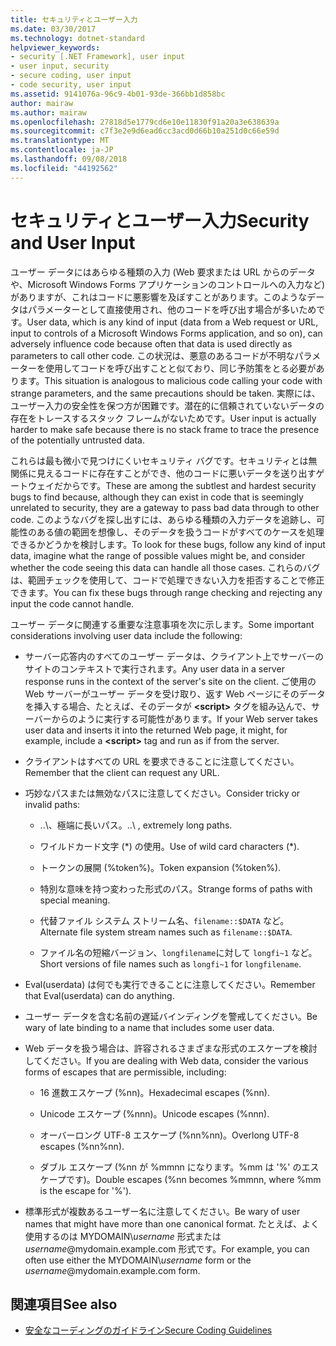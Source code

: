 ```yaml
---
title: セキュリティとユーザー入力
ms.date: 03/30/2017
ms.technology: dotnet-standard
helpviewer_keywords:
- security [.NET Framework], user input
- user input, security
- secure coding, user input
- code security, user input
ms.assetid: 9141076a-96c9-4b01-93de-366bb1d858bc
author: mairaw
ms.author: mairaw
ms.openlocfilehash: 27818d5e1779cd6e10e11830f91a20a3e638639a
ms.sourcegitcommit: c7f3e2e9d6ead6cc3acd0d66b10a251d0c66e59d
ms.translationtype: MT
ms.contentlocale: ja-JP
ms.lasthandoff: 09/08/2018
ms.locfileid: "44192562"
---
```

# <a name="security-and-user-input"></a><span data-ttu-id="d9cb0-102">セキュリティとユーザー入力</span><span class="sxs-lookup"><span data-stu-id="d9cb0-102">Security and User Input</span></span>
<span data-ttu-id="d9cb0-103">ユーザー データにはあらゆる種類の入力 (Web 要求または URL からのデータや、Microsoft Windows Forms アプリケーションのコントロールへの入力など) がありますが、これはコードに悪影響を及ぼすことがあります。このようなデータはパラメーターとして直接使用され、他のコードを呼び出す場合が多いためです。</span><span class="sxs-lookup"><span data-stu-id="d9cb0-103">User data, which is any kind of input (data from a Web request or URL, input to controls of a Microsoft Windows Forms application, and so on), can adversely influence code because often that data is used directly as parameters to call other code.</span></span> <span data-ttu-id="d9cb0-104">この状況は、悪意のあるコードが不明なパラメーターを使用してコードを呼び出すことと似ており、同じ予防策をとる必要があります。</span><span class="sxs-lookup"><span data-stu-id="d9cb0-104">This situation is analogous to malicious code calling your code with strange parameters, and the same precautions should be taken.</span></span> <span data-ttu-id="d9cb0-105">実際には、ユーザー入力の安全性を保つ方が困難です。潜在的に信頼されていないデータの存在をトレースするスタック フレームがないためです。</span><span class="sxs-lookup"><span data-stu-id="d9cb0-105">User input is actually harder to make safe because there is no stack frame to trace the presence of the potentially untrusted data.</span></span>  
  
 <span data-ttu-id="d9cb0-106">これらは最も微小で見つけにくいセキュリティ バグです。セキュリティとは無関係に見えるコードに存在すことができ、他のコードに悪いデータを送り出すゲートウェイだからです。</span><span class="sxs-lookup"><span data-stu-id="d9cb0-106">These are among the subtlest and hardest security bugs to find because, although they can exist in code that is seemingly unrelated to security, they are a gateway to pass bad data through to other code.</span></span> <span data-ttu-id="d9cb0-107">このようなバグを探し出すには、あらゆる種類の入力データを追跡し、可能性のある値の範囲を想像し、そのデータを扱うコードがすべてのケースを処理できるかどうかを検討します。</span><span class="sxs-lookup"><span data-stu-id="d9cb0-107">To look for these bugs, follow any kind of input data, imagine what the range of possible values might be, and consider whether the code seeing this data can handle all those cases.</span></span> <span data-ttu-id="d9cb0-108">これらのバグは、範囲チェックを使用して、コードで処理できない入力を拒否することで修正できます。</span><span class="sxs-lookup"><span data-stu-id="d9cb0-108">You can fix these bugs through range checking and rejecting any input the code cannot handle.</span></span>  
  
 <span data-ttu-id="d9cb0-109">ユーザー データに関連する重要な注意事項を次に示します。</span><span class="sxs-lookup"><span data-stu-id="d9cb0-109">Some important considerations involving user data include the following:</span></span>  
  
-   <span data-ttu-id="d9cb0-110">サーバー応答内のすべてのユーザー データは、クライアント上でサーバーのサイトのコンテキストで実行されます。</span><span class="sxs-lookup"><span data-stu-id="d9cb0-110">Any user data in a server response runs in the context of the server's site on the client.</span></span> <span data-ttu-id="d9cb0-111">ご使用の Web サーバーがユーザー データを受け取り、返す Web ページにそのデータを挿入する場合、たとえば、そのデータが **\<script>** タグを組み込んで、サーバーからのように実行する可能性があります。</span><span class="sxs-lookup"><span data-stu-id="d9cb0-111">If your Web server takes user data and inserts it into the returned Web page, it might, for example, include a **\<script>** tag and run as if from the server.</span></span>  
  
-   <span data-ttu-id="d9cb0-112">クライアントはすべての URL を要求できることに注意してください。</span><span class="sxs-lookup"><span data-stu-id="d9cb0-112">Remember that the client can request any URL.</span></span>  
  
-   <span data-ttu-id="d9cb0-113">巧妙なパスまたは無効なパスに注意してください。</span><span class="sxs-lookup"><span data-stu-id="d9cb0-113">Consider tricky or invalid paths:</span></span>  
  
    -   <span data-ttu-id="d9cb0-114">..\、極端に長いパス。</span><span class="sxs-lookup"><span data-stu-id="d9cb0-114">..\ , extremely long paths.</span></span>  
  
    -   <span data-ttu-id="d9cb0-115">ワイルドカード文字 (\*) の使用。</span><span class="sxs-lookup"><span data-stu-id="d9cb0-115">Use of wild card characters (\*).</span></span>  
  
    -   <span data-ttu-id="d9cb0-116">トークンの展開 (%token%)。</span><span class="sxs-lookup"><span data-stu-id="d9cb0-116">Token expansion (%token%).</span></span>  
  
    -   <span data-ttu-id="d9cb0-117">特別な意味を持つ変わった形式のパス。</span><span class="sxs-lookup"><span data-stu-id="d9cb0-117">Strange forms of paths with special meaning.</span></span>  
  
    -   <span data-ttu-id="d9cb0-118">代替ファイル システム ストリーム名、`filename::$DATA` など。</span><span class="sxs-lookup"><span data-stu-id="d9cb0-118">Alternate file system stream names such as `filename::$DATA`.</span></span>  
  
    -   <span data-ttu-id="d9cb0-119">ファイル名の短縮バージョン、`longfilename`に対して `longfi~1` など。</span><span class="sxs-lookup"><span data-stu-id="d9cb0-119">Short versions of file names such as `longfi~1` for `longfilename`.</span></span>  
  
-   <span data-ttu-id="d9cb0-120">Eval(userdata) は何でも実行できることに注意してください。</span><span class="sxs-lookup"><span data-stu-id="d9cb0-120">Remember that Eval(userdata) can do anything.</span></span>  
  
-   <span data-ttu-id="d9cb0-121">ユーザー データを含む名前の遅延バインディングを警戒してください。</span><span class="sxs-lookup"><span data-stu-id="d9cb0-121">Be wary of late binding to a name that includes some user data.</span></span>  
  
-   <span data-ttu-id="d9cb0-122">Web データを扱う場合は、許容されるさまざまな形式のエスケープを検討してください。</span><span class="sxs-lookup"><span data-stu-id="d9cb0-122">If you are dealing with Web data, consider the various forms of escapes that are permissible, including:</span></span>  
  
    -   <span data-ttu-id="d9cb0-123">16 進数エスケープ (%nn)。</span><span class="sxs-lookup"><span data-stu-id="d9cb0-123">Hexadecimal escapes (%nn).</span></span>  
  
    -   <span data-ttu-id="d9cb0-124">Unicode エスケープ (%nnn)。</span><span class="sxs-lookup"><span data-stu-id="d9cb0-124">Unicode escapes (%nnn).</span></span>  
  
    -   <span data-ttu-id="d9cb0-125">オーバーロング UTF-8 エスケープ (%nn%nn)。</span><span class="sxs-lookup"><span data-stu-id="d9cb0-125">Overlong UTF-8 escapes (%nn%nn).</span></span>  
  
    -   <span data-ttu-id="d9cb0-126">ダブル エスケープ (%nn が %mmnn になります。%mm は '%' のエスケープです)。</span><span class="sxs-lookup"><span data-stu-id="d9cb0-126">Double escapes (%nn becomes %mmnn, where %mm is the escape for '%').</span></span>  
  
-   <span data-ttu-id="d9cb0-127">標準形式が複数あるユーザー名に注意してください。</span><span class="sxs-lookup"><span data-stu-id="d9cb0-127">Be wary of user names that might have more than one canonical format.</span></span> <span data-ttu-id="d9cb0-128">たとえば、よく使用するのは MYDOMAIN\\*username* 形式または *username*@mydomain.example.com 形式です。</span><span class="sxs-lookup"><span data-stu-id="d9cb0-128">For example, you can often use either the MYDOMAIN\\*username* form or the *username*@mydomain.example.com form.</span></span>  
  
## <a name="see-also"></a><span data-ttu-id="d9cb0-129">関連項目</span><span class="sxs-lookup"><span data-stu-id="d9cb0-129">See also</span></span>

- [<span data-ttu-id="d9cb0-130">安全なコーディングのガイドライン</span><span class="sxs-lookup"><span data-stu-id="d9cb0-130">Secure Coding Guidelines</span></span>](../../../docs/standard/security/secure-coding-guidelines.md)
